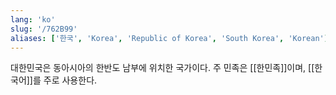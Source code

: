 ```yaml
---
lang: 'ko'
slug: '/762B99'
aliases: ['한국', 'Korea', 'Republic of Korea', 'South Korea', 'Korean']
---
```


대한민국은 동아시아의 한반도 남부에 위치한 국가이다. 주 민족은 [[한민족]]이며, [[한국어]]를 주로 사용한다.
